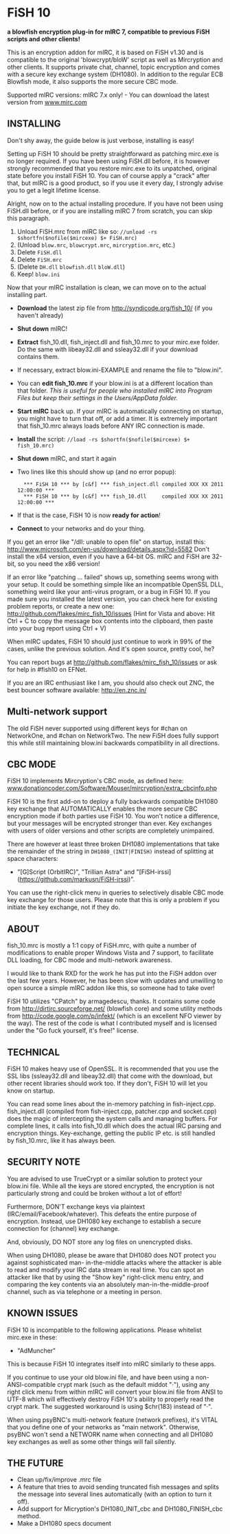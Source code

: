 # FiSH 10
**a blowfish encryption plug-in for mIRC 7, compatible to previous FiSH scripts and other clients!**

This is an encryption addon for mIRC, it is based on FiSH v1.30 and is compatible to the
original 'blowcrypt/bloW' script as well as Mircryption and other clients.
It supports private chat, channel, topic encryption and comes with a secure key exchange
system (DH1080). In addition to the regular ECB Blowfish mode, it also supports the more
secure CBC mode.

Supported mIRC versions: mIRC 7.x only! -
	You can download the latest version from www.mirc.com

## INSTALLING

Don't shy away, the guide below is just verbose, installing is easy!

Setting up FiSH 10 should be pretty straightforward as patching mirc.exe is no longer
required. If you have been using FiSH.dll before, it is however strongly recommended
that you restore mirc.exe to its unpatched, original state before you install FiSH 10.
You can of course apply a "crack" after that, but mIRC is a good product, so if you use
it every day, I strongly advise you to get a legit lifetime license.

Alright, now on to the actual installing procedure. If you have not been using FiSH.dll
before, or if you are installing mIRC 7 from scratch, you can skip this paragraph.

1. Unload FiSH.mrc from mIRC like so: `//unload -rs $shortfn($nofile($mircexe) $+ FiSH.mrc)`
2. (Unload `blow.mrc`, `blowcrypt.mrc`, `mircryption.mrc`, etc.)
3. Delete `FiSH.dll`
4. Delete `FiSH.mrc`
5. (Delete `DH.dll` `blowfish.dll` `bloW.dll`)
6. Keep! `blow.ini`

Now that your mIRC installation is clean, we can move on to the actual installing part.

* __Download__ the latest zip file from http://syndicode.org/fish_10/
		(if you haven't already)
* __Shut down__ mIRC!
* __Extract__ fish_10.dll, fish_inject.dll and fish_10.mrc to your mirc.exe folder.
		Do the same with libeay32.dll and ssleay32.dll if your download contains them.
* If necessary, extract blow.ini-EXAMPLE and rename the file to "blow.ini".
* You can __edit fish_10.mrc__ if your blow.ini is at a different location than that folder.
	*This is useful for people who installed mIRC into Program Files but keep their settings
	in the Users/AppData folder.*
* __Start mIRC__ back up. If your mIRC is automatically connecting on startup, you might
	have to turn that off, or add a timer. It is extremely important that fish_10.mrc
	always loads before ANY IRC connection is made.
* __Install__ the script: `//load -rs $shortfn($nofile($mircexe) $+ fish_10.mrc)`
* __Shut down__ mIRC, and start it again
* Two lines like this should show up (and no error popup):

        *** FiSH 10 *** by [c&f] *** fish_inject.dll compiled XXX XX 2011 12:00:00 ***
        *** FiSH 10 *** by [c&f] *** fish_10.dll     compiled XXX XX 2011 12:00:00 ***

* If that is the case, FiSH 10 is now __ready for action__!
* __Connect__ to your networks and do your thing.

If you get an error like "/dll: unable to open file" on startup, install this:
http://www.microsoft.com/en-us/download/details.aspx?id=5582
Don't install the x64 version, even if you have a 64-bit OS. mIRC and FiSH are 32-bit,
so you need the x86 version!

If an error like "patching ... failed" shows up, something seems wrong with your setup.
It could be something simple like an incompatible OpenSSL DLL, something weird like
your anti-virus program, or a bug in FiSH 10. If you made sure you installed the latest
version, you can check here for existing problem reports, or create a new one:
http://github.com/flakes/mirc_fish_10/issues
(Hint for Vista and above: Hit Ctrl + C to copy the message box contents into the clipboard,
then paste into your bug report using Ctrl + V)

When mIRC updates, FiSH 10 should just continue to work in 99% of the cases, unlike
the previous solution. And it's open source, pretty cool, he?

You can report bugs at http://github.com/flakes/mirc_fish_10/issues
or ask for help in #fish10 on EFNet.

If you are an IRC enthusiast like I am, you should also check out ZNC, the best
bouncer software available: http://en.znc.in/

## Multi-network support

The old FiSH never supported using different keys for #chan on NetworkOne, and #chan
on NetworkTwo. The new FiSH does fully support this while still maintaining blow.ini
backwards compatibility in all directions.

## CBC MODE

FiSH 10 implements Mircryption's CBC mode, as defined here:
www.donationcoder.com/Software/Mouser/mircryption/extra_cbcinfo.php

FiSH 10 is the first add-on to deploy a fully backwards compatible DH1080 key exchange
that AUTOMATICALLY enables the more secure CBC encryption mode if both parties use
FiSH 10. You won't notice a difference, but your messages will be encrypted stronger
than ever. Key exchanges with users of older versions and other scripts are completely
unimpaired.

There are however at least three broken DH1080 implementations that take the remainder of
the string in `DH1080_(INIT|FINISH)` instead of splitting at space characters:

* "[G]Script (OrbitIRC)", "Trillian Astra" and "[FiSH-irssi] (https://github.com/markusn/FiSH-irssi)".

You can use the right-click menu in queries to selectively disable CBC mode key exchange
for those users. Please note that this is only a problem if you initiate the key exchange,
not if they do.

## ABOUT

fish_10.mrc is mostly a 1:1 copy of FiSH.mrc, with quite a number of modifications to
enable proper Windows Vista and 7 support, to facilitate DLL loading, for CBC mode and
multi-network awareness.

I would like to thank RXD for the work he has put into the FiSH addon over the last
few years. However, he has been slow with updates and unwilling to open source a
simple mIRC addon like this, so someone had to take over!

FiSH 10 utilizes "CPatch" by armagedescu, thanks. It contains some code from
http://dirtirc.sourceforge.net/ (blowfish core) and some utility methods from
http://code.google.com/p/infekt/ (which is an excellent NFO viewer by the way).
The rest of the code is what I contributed myself and is licensed under the
"Go fuck yourself, it's free!" license.

## TECHNICAL

FiSH 10 makes heavy use of OpenSSL. It is recommended that you use the SSL libs
(ssleay32.dll and libeay32.dll) that come with the download, but other recent
libraries should work too. If they don't, FiSH 10 will let you know on startup.

You can read some lines about the in-memory patching in fish-inject.cpp. fish_inject.dll
(compiled from fish-inject.cpp, patcher.cpp and socket.cpp) does the magic of intercepting
the system calls and managing buffers. For complete lines, it calls into fish_10.dll which
does the actual IRC parsing and encryption things.
Key-exchange, getting the public IP etc. is still handled by fish_10.mrc, like it
has always been.

## SECURITY NOTE

You are advised to use TrueCrypt or a similar solution to protect your blow.ini file. While all
the keys are stored encrypted, the encryption is not particularly strong and could be broken
without a lot of effort!

Furthermore, DON'T exchange keys via plaintext (IRC/email/Facebook/whatever). This defeats the
entire purpose of encryption. Instead, use DH1080 key exchange to establish a secure connection
for (channel) key exchange.

And, obviously, DO NOT store any log files on unencrypted disks.

When using DH1080, please be aware that DH1080 does NOT protect you against sophisticated man-
in-the-middle attacks where the attacker is able to read and modify your IRC data stream in
real time.
You can spot an attacker like that by using the "Show key" right-click menu entry, and comparing
the key contents via an absolutely man-in-the-middle-proof channel, such as via telephone or a
meeting in person.

## KNOWN ISSUES

FiSH 10 is incompatible to the following applications. Please whitelist mirc.exe in these:

* "AdMuncher"

This is because FiSH 10 integrates itself into mIRC similarly to these apps.

If you continue to use your old blow.ini file, and have been using a non-ANSI-compatible crypt
mark (such as the default middot "·"), using any right click menu from within mIRC will convert
your blow.ini file from ANSI to UTF-8 which will effectively destroy FiSH 10's ability to
properly read the crypt mark.
The suggested workaround is using $chr(183) instead of "·".

When using psyBNC's multi-network feature (network prefixes), it's VITAL that you define one of
your networks as "main network". Otherwise, psyBNC won't send a NETWORK name when connecting
and all DH1080 key exchanges as well as some other things will fail silently.

## THE FUTURE

* Clean up/fix/improve .mrc file
* A feature that tries to avoid sending truncated fish messages and splits the message into
	several lines automatically (with an option to turn it off).
* Add support for Micryption's DH1080_INIT_cbc and DH1080_FINISH_cbc method.
* Make a DH1080 specs document
